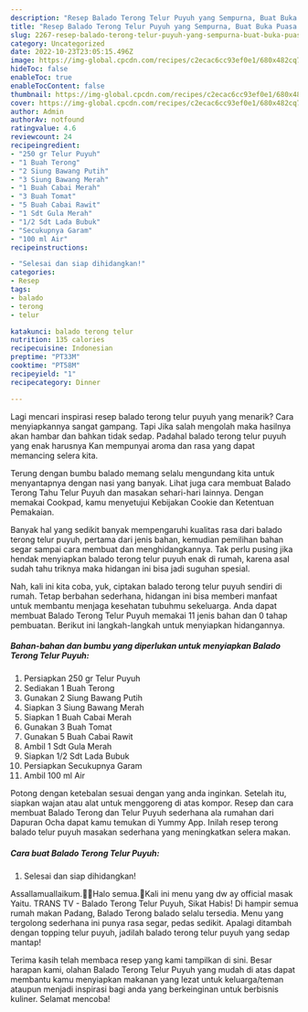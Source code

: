 ```yaml
---
description: "Resep Balado Terong Telur Puyuh yang Sempurna, Buat Buka Puasa Bisa Manjain Lidah"
title: "Resep Balado Terong Telur Puyuh yang Sempurna, Buat Buka Puasa Bisa Manjain Lidah"
slug: 2267-resep-balado-terong-telur-puyuh-yang-sempurna-buat-buka-puasa-bisa-manjain-lidah
category: Uncategorized
date: 2022-10-23T23:05:15.496Z
image: https://img-global.cpcdn.com/recipes/c2ecac6cc93ef0e1/680x482cq70/balado-terong-telur-puyuh-foto-resep-utama.jpg
hideToc: false
enableToc: true
enableTocContent: false
thumbnail: https://img-global.cpcdn.com/recipes/c2ecac6cc93ef0e1/680x482cq70/balado-terong-telur-puyuh-foto-resep-utama.jpg
cover: https://img-global.cpcdn.com/recipes/c2ecac6cc93ef0e1/680x482cq70/balado-terong-telur-puyuh-foto-resep-utama.jpg
author: Admin
authorAv: notfound
ratingvalue: 4.6
reviewcount: 24
recipeingredient:
- "250 gr Telur Puyuh"
- "1 Buah Terong"
- "2 Siung Bawang Putih"
- "3 Siung Bawang Merah"
- "1 Buah Cabai Merah"
- "3 Buah Tomat"
- "5 Buah Cabai Rawit"
- "1 Sdt Gula Merah"
- "1/2 Sdt Lada Bubuk"
- "Secukupnya Garam"
- "100 ml Air"
recipeinstructions:

- "Selesai dan siap dihidangkan!"
categories:
- Resep
tags:
- balado
- terong
- telur

katakunci: balado terong telur 
nutrition: 135 calories
recipecuisine: Indonesian
preptime: "PT33M"
cooktime: "PT58M"
recipeyield: "1"
recipecategory: Dinner

---
```



Lagi mencari inspirasi resep balado terong telur puyuh yang menarik? Cara menyiapkannya sangat gampang. Tapi Jika salah mengolah maka hasilnya akan hambar dan bahkan tidak sedap. Padahal balado terong telur puyuh yang enak harusnya Kan mempunyai aroma dan rasa yang dapat memancing selera kita.


Terung dengan bumbu balado memang selalu mengundang kita untuk menyantapnya dengan nasi yang banyak. Lihat juga cara membuat Balado Terong Tahu Telur Puyuh dan masakan sehari-hari lainnya. Dengan memakai Cookpad, kamu menyetujui Kebijakan Cookie dan Ketentuan Pemakaian.

Banyak hal yang sedikit banyak mempengaruhi kualitas rasa dari balado terong telur puyuh, pertama dari jenis bahan, kemudian pemilihan bahan segar sampai cara membuat dan menghidangkannya. Tak perlu pusing jika hendak menyiapkan balado terong telur puyuh enak di rumah, karena asal sudah tahu triknya maka hidangan ini bisa jadi suguhan spesial.


Nah, kali ini kita coba, yuk, ciptakan balado terong telur puyuh sendiri di rumah. Tetap berbahan sederhana, hidangan ini bisa memberi manfaat untuk membantu menjaga kesehatan tubuhmu sekeluarga. Anda dapat membuat Balado Terong Telur Puyuh memakai 11 jenis bahan dan 0 tahap pembuatan. Berikut ini langkah-langkah untuk menyiapkan hidangannya.

<!--inarticleads1-->

##### Bahan-bahan dan bumbu yang diperlukan untuk menyiapkan Balado Terong Telur Puyuh:

1. Persiapkan 250 gr Telur Puyuh
1. Sediakan 1 Buah Terong
1. Gunakan 2 Siung Bawang Putih
1. Siapkan 3 Siung Bawang Merah
1. Siapkan 1 Buah Cabai Merah
1. Gunakan 3 Buah Tomat
1. Gunakan 5 Buah Cabai Rawit
1. Ambil 1 Sdt Gula Merah
1. Siapkan 1/2 Sdt Lada Bubuk
1. Persiapkan Secukupnya Garam
1. Ambil 100 ml Air


Potong dengan ketebalan sesuai dengan yang anda inginkan. Setelah itu, siapkan wajan atau alat untuk menggoreng di atas kompor. Resep dan cara membuat Balado Terong dan Telur Puyuh sederhana ala rumahan dari Dapuran Ocha dapat kamu temukan di Yummy App. Inilah resep terong balado telur puyuh masakan sederhana yang meningkatkan selera makan. 

<!--inarticleads2-->

##### Cara buat Balado Terong Telur Puyuh:


1. Selesai dan siap dihidangkan!

Assallamuallaikum.🙏🏻Halo semua.🤗Kali ini menu yang dw ay official masak Yaitu. TRANS TV - Balado Terong Telur Puyuh, Sikat Habis! Di hampir semua rumah makan Padang, Balado Terong balado selalu tersedia. Menu yang tergolong sederhana ini punya rasa segar, pedas sedikit. Apalagi ditambah dengan topping telur puyuh, jadilah balado terong telur puyuh yang sedap mantap! 

Terima kasih telah membaca resep yang kami tampilkan di sini. Besar harapan kami, olahan Balado Terong Telur Puyuh yang mudah di atas dapat membantu kamu menyiapkan makanan yang lezat untuk keluarga/teman ataupun menjadi inspirasi bagi anda yang berkeinginan untuk berbisnis kuliner. Selamat mencoba!
